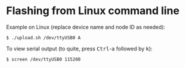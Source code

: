 Flashing from Linux command line
================================

Example on Linux (replace device name and node ID as needed):

    $ ./upload.sh /dev/ttyUSB0 A

To view serial output (to quite, press <kbd>Ctrl</kbd>-<kbd>a</kbd> followed by
<kbd>k</kbd>):

    $ screen /dev/ttyUSB0 115200

